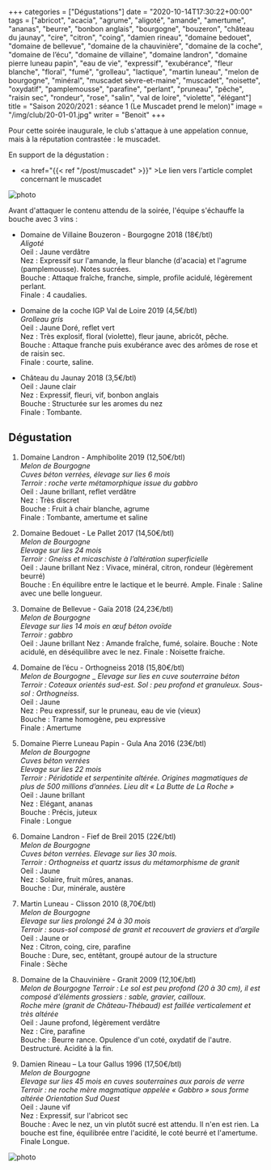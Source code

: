 +++
categories = ["Dégustations"]
date = "2020-10-14T17:30:22+00:00"
tags = ["abricot", "acacia", "agrume", "aligoté", "amande", "amertume", "ananas", "beurre", "bonbon anglais", "bourgogne", "bouzeron", "château du jaunay", "cire", "citron", "coing", "damien rineau", "domaine bedouet", "domaine de bellevue", "domaine de la chauvinière", "domaine de la coche", "domaine de l’écu", "domaine de villaine", "domaine landron", "domaine pierre luneau papin", "eau de vie", "expressif", "exubérance", "fleur blanche", "floral", "fumé", "grolleau", "lactique", "martin luneau", "melon de bourgogne", "minéral", "muscadet sèvre-et-maine", "muscadet", "noisette", "oxydatif", "pamplemousse", "parafine", "perlant", "pruneau", "pêche", "raisin sec", "rondeur", "rose", "salin", "val de loire", "violette", "élégant"] 
title = "Saison 2020/2021 : séance 1 (Le Muscadet prend le melon)"
image = "/img/club/20-01-01.jpg"
writer = "Benoit"
+++

Pour cette soirée inaugurale, le club s'attaque à une appelation connue, mais à la réputation contrastée : le muscadet.

En support de la dégustation :  
* <a href="{{< ref "/post/muscadet" >}}" >Le lien vers l'article complet concernant le muscadet</a>

![photo][2]

Avant d'attaquer le contenu attendu de la soirée, l'équipe s'échauffe la bouche avec 3 vins :

* Domaine de Villaine Bouzeron - Bourgogne 2018 (18€/btl)  
_Aligoté_  
Oeil : Jaune verdâtre  
Nez : Expressif sur l'amande, la fleur blanche (d'acacia) et l'agrume (pamplemousse). Notes sucrées.  
Bouche : Attaque fraîche, franche, simple, profile acidulé, légèrement perlant.  
Finale : 4 caudalies.

* Domaine de la coche IGP Val de Loire 2019 (4,5€/btl) <i class="fa fa-plus-circle"></i> <i class="fa fa-plus-circle"></i>  
_Grolleau gris_  
Oeil : Jaune Doré, reflet vert  
Nez : Très explosif, floral (violette), fleur jaune, abricôt, pêche.  
Bouche : Attaque franche puis exubérance avec des arômes de rose et de raisin sec.  
Finale : courte, saline.

* Château du Jaunay 2018 (3,5€/btl)  
Oeil : Jaune clair  
Nez : Expressif, fleuri, vif, bonbon anglais  
Bouche : Structurée sur les aromes du nez  
Finale : Tombante.

## Dégustation

1. Domaine Landron - Amphibolite 2019 (12,50€/btl)  
_Melon de Bourgogne_  
_Cuves béton verrées, élevage sur lies 6 mois_  
_Terroir : roche verte métamorphique issue du gabbro_  
Oeil : Jaune brillant, reflet verdâtre  
Nez : Très discret  
Bouche : Fruit à chair blanche, agrume  
Finale : Tombante, amertume et saline  

2. Domaine Bedouet - Le Pallet 2017 (14,50€/btl)  
_Melon de Bourgogne_  
_Elevage sur lies 24 mois_  
_Terroir : Gneiss et micaschiste à l’altération superficielle_  
Oeil : Jaune brillant
Nez : Vivace, minéral, citron, rondeur (légèrement beurré)  
Bouche : En équilibre entre le lactique et le beurré. Ample.
Finale : Saline avec une belle longueur.

3. Domaine de Bellevue - Gaïa 2018 (24,23€/btl)  
_Melon de Bourgogne_  
_Elevage sur lies 14 mois en œuf béton ovoïde_  
_Terroir : gabbro_  
Oeil : Jaune brillant
Nez : Amande fraîche, fumé, solaire.
Bouche : Note acidulé, en déséquilibre avec le nez.
Finale : Noisette fraiche.

4. Domaine de l’écu - Orthogneiss 2018 (15,80€/btl)  
_Melon de Bourgogne_  _
_Elevage sur lies en cuve souterraine béton_  
_Terroir : Coteaux orientés sud-est. Sol : peu profond et granuleux. Sous-sol : Orthogneiss._  
Oeil : Jaune  
Nez : Peu expressif, sur le pruneau, eau de vie (vieux)  
Bouche : Trame homogène, peu expressive  
Finale : Amertume

5. Domaine Pierre Luneau Papin - Gula Ana 2016 (23€/btl)  
_Melon de Bourgogne_  
_Cuves béton verrées_  
_Elevage sur lies 22 mois_  
_Terroir : Péridotide et serpentinite altérée. Origines magmatiques de plus de 500 millions d’années. Lieu dit « La Butte de La Roche »_  
Oeil : Jaune brillant  
Nez : Elégant, ananas  
Bouche : Précis, juteux  
Finale : Longue

6. Domaine Landron - Fief de Breil 2015 (22€/btl)  
_Melon de Bourgogne_  
_Cuves béton verrées. Elevage sur lies 30 mois._  
_Terroir : Orthogneiss et quartz issus du métamorphisme de granit_  
Oeil : Jaune  
Nez : Solaire, fruit mûres, ananas.  
Bouche : Dur, minérale, austère

7. Martin Luneau - Clisson 2010 (8,70€/btl)  
_Melon de Bourgogne_  
_Elevage sur lies prolongé 24 à 30 mois_  
_Terroir : sous-sol  composé de granit et recouvert de graviers et d’argile_  
Oeil : Jaune or  
Nez : Citron, coing, cire, parafine  
Bouche : Dure, sec, entêtant, groupé autour de la structure  
Finale : Sèche

8. Domaine de la Chauvinière - Granit 2009 (12,10€/btl)  
_Melon de Bourgogne_
_Terroir : Le sol est peu profond (20 à 30 cm), il est composé d’éléments grossiers : sable, gravier, cailloux._  
_Roche mère (granit de Château-Thébaud) est faillée verticalement et très altérée_  
Oeil : Jaune profond, légèrement verdâtre  
Nez : Cire, parafine  
Bouche : Beurre rance. Opulence d'un coté, oxydatif de l'autre. Destructuré. Acidité à la fin.

9. Damien Rineau – La tour Gallus 1996 (17,50€/btl)  
_Melon de Bourgogne_  
_Elevage sur lies 45 mois en cuves souterraines aux parois de verre_  
_Terroir : ne roche mère magmatique appelée « Gabbro » sous forme altérée Orientation Sud Ouest_  
Oeil : Jaune vif  
Nez : Expressif, sur l'abricot sec  
Bouche : Avec le nez, un vin plutôt sucré est attendu. Il n'en est rien. La bouche est fine, équilibrée entre l'acidité, le coté beurré et l'amertume.  
Finale Longue.

![photo][1]

[1]: /img/club/20-01-01.jpg
[2]: /img/club/20-01-02.jpg
